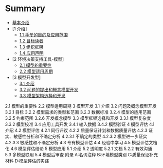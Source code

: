 # Summary
* [基本介绍](gdea-0.md)
* [1 介绍]
  * [1.1 手册的目的及应用范围](chapter1/gdea-1.md)
  * [1.2 目标读者](chapter1/gdea-1.md)
  * [1.3 组织框架](chapter1/gdea-1.md)
  * [1.4 应用声明](chapter1/gdea-1.md)
* [2 环境决策支持工具-模型]
  * [2.1 模型的重要性](chapter2/gdea-2.1.md)
  * [2.2 模型适用周期](chapter2/gdea-2.2.md)
* [3 模型开发型]
  * [3.1 介绍](chapter3/gdea-3.1.md)
  * [3.2 问题的提出和概念模型开发](chapter3/gdea-3.2.md)
  * [3.3 模型架构选择和开发](chapter3/gdea-3.3.md)
  
2.1 模型的重要性
2.2 模型适用周期
3 模型开发
3.1 介绍
3.2 问题及概念模型开发
3.2.1 目标
3.2.2 模型需求的类型和范围
3.2.3 数据标准
3.2.4 模型的适用范围
3.2.5 约束范围
3.2.6 开发概念模型
3.3 模型框架选择和开发
3.3.1 模型复杂度
3.3.2 模型校准
3.4 应用工具开发
3.4.1 输入数据
3.4.2 模型验证
4 模型评估
4.1 介绍
4.2 模型评估
4.2.1 同行评议
4.2.2 质量保证计划和数据质量评估
4.2.3 证实、敏感性分析和不确定分析
4.2.3.1 不确定的类型
4.2.3.2 模型进一步证实
4.2.3.3 敏感性和不确定分析
4.3 专有模型评估
4.4 经验中学习
4.5 模型评估文档化
4.6 模型评估结论
5 模型应用
5.1 介绍
5.2 透明度
5.2.1 文档
5.2.2 有效沟通
5.3 多模型联用
5.4 模型后审查
附录
A:名词注释
B:环境模型类别
C:质量保证补充材料
D:模型评估的实践
